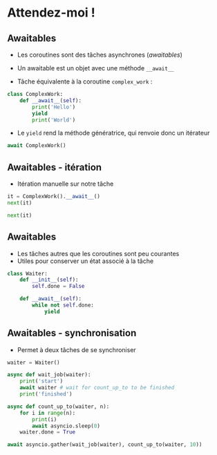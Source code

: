 # Attendez-moi !


## Awaitables

* Les coroutines sont des tâches asynchrones (*awaitables*)
* Un awaitable est un objet avec une méthode `__await__`

* Tâche équivalente à la coroutine `complex_work` :

```python
class ComplexWork:
    def __await__(self):
        print('Hello')
        yield
        print('World')
```

* Le `yield` rend la méthode génératrice, qui renvoie donc un itérateur

```python
await ComplexWork()
```


## Awaitables - itération

* Itération manuelle sur notre tâche

```python
it = ComplexWork().__await__()
next(it)
```

```python
next(it)
```


## Awaitables

* Les tâches autres que les coroutines sont peu courantes
* Utiles pour conserver un état associé à la tâche

```python
class Waiter:
    def __init__(self):
        self.done = False

    def __await__(self):
        while not self.done:
            yield
```


## Awaitables - synchronisation

* Permet à deux tâches de se synchroniser

```python
waiter = Waiter()

async def wait_job(waiter):
    print('start')
    await waiter # wait for count_up_to to be finished
    print('finished')

async def count_up_to(waiter, n):
    for i in range(n):
        print(i)
        await asyncio.sleep(0)
    waiter.done = True

await asyncio.gather(wait_job(waiter), count_up_to(waiter, 10))
```
